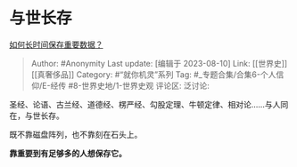 # 与世长存
[如何长时间保存重要数据？](https://www.zhihu.com/question/313837243/answer/2451917048)

> Author: #Anonymity
> Last update: [编辑于 2023-08-10]
> Link: [[世界史]] [[真奢侈品]]
> Category: #“就你机灵”系列
> Tag: #_专题合集/合集6-个人信仰/E-经传 #8-世界史地/1-世界史观
> 评论区:
> 泛讨论:

圣经、论语、古兰经、道德经、楞严经、勾股定理、牛顿定律、相对论……与人同在，与世长存。

既不靠磁盘阵列，也不靠刻在石头上。

**靠重要到有足够多的人想保存它。**
